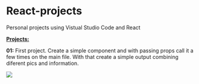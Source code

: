 # React-projects
Personal projects using Vistual Studio Code and React

**<u>Projects:</u>**

**01:** First project. Create a simple component and with passing props call it a few times on the main file. With that create a simple output combining diferent pics and information.

![](./Final-Result.jpg)
